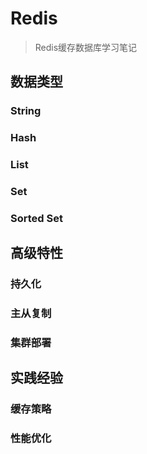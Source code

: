 # Redis

> Redis缓存数据库学习笔记

## 数据类型

### String

### Hash

### List

### Set

### Sorted Set

## 高级特性

### 持久化

### 主从复制

### 集群部署

## 实践经验

### 缓存策略

### 性能优化